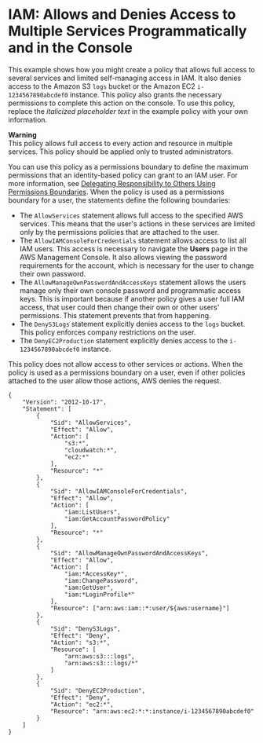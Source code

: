 # IAM: Allows and Denies Access to Multiple Services Programmatically and in the Console<a name="reference_policies_examples_iam_multiple-services-console"></a>

This example shows how you might create a policy that allows full access to several services and limited self\-managing access in IAM\. It also denies access to the Amazon S3 `logs` bucket or the Amazon EC2 `i-1234567890abcdef0` instance\. This policy also grants the necessary permissions to complete this action on the console\. To use this policy, replace the *italicized placeholder text* in the example policy with your own information\.

**Warning**  
This policy allows full access to every action and resource in multiple services\. This policy should be applied only to trusted administrators\.

You can use this policy as a permissions boundary to define the maximum permissions that an identity\-based policy can grant to an IAM user\. For more information, see [Delegating Responsibility to Others Using Permissions Boundaries](access_policies_boundaries.md#access_policies_boundaries-delegate)\. When the policy is used as a permissions boundary for a user, the statements define the following boundaries:
+ The `AllowServices` statement allows full access to the specified AWS services\. This means that the user's actions in these services are limited only by the permissions policies that are attached to the user\.
+ The `AllowIAMConsoleForCredentials` statement allows access to list all IAM users\. This access is necessary to navigate the **Users** page in the AWS Management Console\. It also allows viewing the password requirements for the account, which is necessary for the user to change their own password\.
+ The `AllowManageOwnPasswordAndAccessKeys` statement allows the users manage only their own console password and programmatic access keys\. This is important because if another policy gives a user full IAM access, that user could then change their own or other users' permissions\. This statement prevents that from happening\.
+ The `DenyS3Logs` statement explicitly denies access to the `logs` bucket\. This policy enforces company restrictions on the user\.
+ The `DenyEC2Production` statement explicitly denies access to the `i-1234567890abcdef0` instance\.

This policy does not allow access to other services or actions\. When the policy is used as a permissions boundary on a user, even if other policies attached to the user allow those actions, AWS denies the request\.

```
{
    "Version": "2012-10-17",
    "Statement": [
        {
            "Sid": "AllowServices",
            "Effect": "Allow",
            "Action": [
                "s3:*",
                "cloudwatch:*",
                "ec2:*"
            ],
            "Resource": "*"
        },
        {
            "Sid": "AllowIAMConsoleForCredentials",
            "Effect": "Allow",
            "Action": [
                "iam:ListUsers",
                "iam:GetAccountPasswordPolicy"
            ],
            "Resource": "*"
        },
        {
            "Sid": "AllowManageOwnPasswordAndAccessKeys",
            "Effect": "Allow",
            "Action": [
                "iam:*AccessKey*",
                "iam:ChangePassword",
                "iam:GetUser",
                "iam:*LoginProfile*"
            ],
            "Resource": ["arn:aws:iam::*:user/${aws:username}"]
        },
        {
            "Sid": "DenyS3Logs",
            "Effect": "Deny",
            "Action": "s3:*",
            "Resource": [
                "arn:aws:s3:::logs",
                "arn:aws:s3:::logs/*"
            ]
        },
        {
            "Sid": "DenyEC2Production",
            "Effect": "Deny",
            "Action": "ec2:*",
            "Resource": "arn:aws:ec2:*:*:instance/i-1234567890abcdef0"
        }
    ]
}
```
